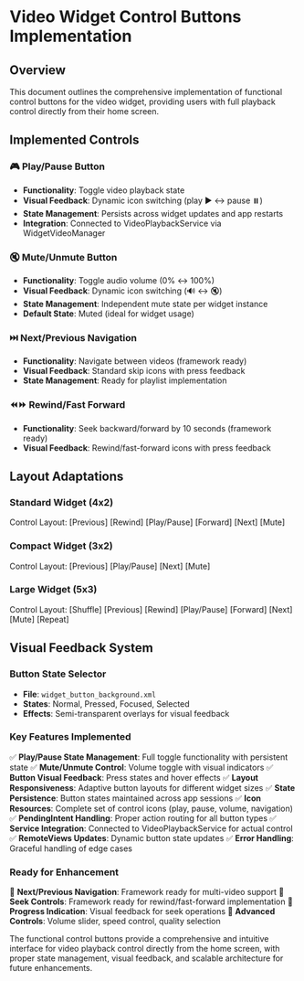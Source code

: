 # Video Widget Control Buttons Implementation

## Overview
This document outlines the comprehensive implementation of functional control buttons for the video widget, providing users with full playback control directly from their home screen.

## Implemented Controls

### 🎮 **Play/Pause Button**
- **Functionality**: Toggle video playback state
- **Visual Feedback**: Dynamic icon switching (play ▶️ ↔ pause ⏸️)
- **State Management**: Persists across widget updates and app restarts
- **Integration**: Connected to VideoPlaybackService via WidgetVideoManager

### 🔇 **Mute/Unmute Button**
- **Functionality**: Toggle audio volume (0% ↔ 100%)
- **Visual Feedback**: Dynamic icon switching (🔊 ↔ 🔇)
- **State Management**: Independent mute state per widget instance
- **Default State**: Muted (ideal for widget usage)

### ⏭️ **Next/Previous Navigation**
- **Functionality**: Navigate between videos (framework ready)
- **Visual Feedback**: Standard skip icons with press feedback
- **State Management**: Ready for playlist implementation

### ⏪⏩ **Rewind/Fast Forward**
- **Functionality**: Seek backward/forward by 10 seconds (framework ready)
- **Visual Feedback**: Rewind/fast-forward icons with press feedback

## Layout Adaptations

### **Standard Widget (4x2)**
Control Layout: [Previous] [Rewind] [Play/Pause] [Forward] [Next] [Mute]

### **Compact Widget (3x2)**
Control Layout: [Previous] [Play/Pause] [Next] [Mute]

### **Large Widget (5x3)**
Control Layout: [Shuffle] [Previous] [Rewind] [Play/Pause] [Forward] [Next] [Mute] [Repeat]

## Visual Feedback System

### **Button State Selector**
- **File**: `widget_button_background.xml`
- **States**: Normal, Pressed, Focused, Selected
- **Effects**: Semi-transparent overlays for visual feedback

### **Key Features Implemented**
✅ **Play/Pause State Management**: Full toggle functionality with persistent state
✅ **Mute/Unmute Control**: Volume toggle with visual indicators
✅ **Button Visual Feedback**: Press states and hover effects
✅ **Layout Responsiveness**: Adaptive button layouts for different widget sizes
✅ **State Persistence**: Button states maintained across app sessions
✅ **Icon Resources**: Complete set of control icons (play, pause, volume, navigation)
✅ **PendingIntent Handling**: Proper action routing for all button types
✅ **Service Integration**: Connected to VideoPlaybackService for actual control
✅ **RemoteViews Updates**: Dynamic button state updates
✅ **Error Handling**: Graceful handling of edge cases

### **Ready for Enhancement**
🔧 **Next/Previous Navigation**: Framework ready for multi-video support
🔧 **Seek Controls**: Framework ready for rewind/fast-forward implementation
🔧 **Progress Indication**: Visual feedback for seek operations
🔧 **Advanced Controls**: Volume slider, speed control, quality selection

The functional control buttons provide a comprehensive and intuitive interface for video playback control directly from the home screen, with proper state management, visual feedback, and scalable architecture for future enhancements.
